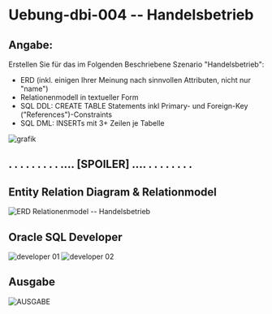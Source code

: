 # Uebung-dbi-004  --  Handelsbetrieb

## Angabe:
Erstellen Sie für das im Folgenden Beschriebene Szenario "Handelsbetrieb":

- ERD (inkl. einigen Ihrer Meinung nach sinnvollen Attributen, nicht nur "name")
- Relationenmodell in textueller Form
- SQL DDL: CREATE TABLE Statements inkl Primary- und Foreign-Key ("References")-Constraints
- SQL DML: INSERTs mit 3+ Zeilen je Tabelle

 ![grafik](https://github.com/IxI-Enki/Uebung-dbi-004/assets/138018029/e5e13339-1d79-460d-ae36-d3bad8a2fd00)

## . . . . . . . . . .... [SPOILER] .... . . . . . . . . 

## Entity Relation Diagram & Relationmodel
![ERD   Relationenmodel -- Handelsbetrieb](https://github.com/IxI-Enki/Uebung-dbi-004/assets/138018029/4f431526-dfec-4a72-b2d3-938e9de7309b)


## Oracle SQL Developer
![developer 01](https://github.com/IxI-Enki/Uebung-dbi-004/assets/138018029/cb71aa5f-e66d-4d82-88df-96768309a1a1)
![developer 02](https://github.com/IxI-Enki/Uebung-dbi-004/assets/138018029/7d0523fd-7f82-4488-a3d7-c15a29d8cb7f)


## Ausgabe
![AUSGABE](https://github.com/IxI-Enki/Uebung-dbi-004/assets/138018029/498b698c-0393-498c-81e2-636f0ce9d71b)


